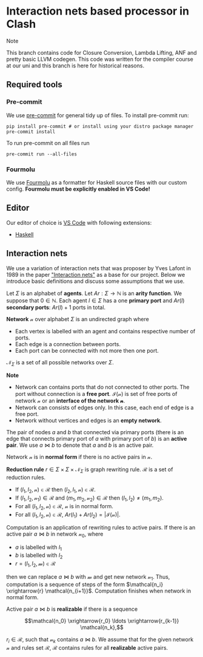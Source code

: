 # Interaction nets based processor in Clash

> [!NOTE]
> This branch contains code for Closure Conversion, Lambda Lifting, ANF and pretty basic LLVM codegen.
> This code was written for the compiler course at our uni and this branch is here for historical reasons.

## Required tools

### Pre-commit

We use [pre-commit](https://pre-commit.com/) for general tidy up of files.
To install pre-commit run:

```shell
pip install pre-commit # or install using your distro package manager
pre-commit install
```

To run pre-commit on all files run

```shell
pre-commit run --all-files
```

### Fourmolu

We use [Fourmolu](https://fourmolu.github.io/) as a formatter for Haskell source files with our custom config.
**Fourmolu must be explicitly enabled in VS Code!**

## Editor

Our editor of choice is [VS Code](https://code.visualstudio.com/) with following extensions:

- [Haskell](https://marketplace.visualstudio.com/items?itemName=haskell.haskell)

## Interaction nets

We use a variation of interaction nets that was proposer by Yves Lafont in 1989 in the paper ["Interaction nets"](https://dl.acm.org/doi/10.1145/96709.96718) as a base for our project.
Below we introduce basic definitions and discuss some assumptions that we use.

Let $\Sigma$ is an alphabet of **agents**.
Let $Ar: \Sigma \to \mathbb{N}$ is an **arity function**.
We suppose that $0 \in \mathbb{N}$.
Each agent $l \in \Sigma$ has a one **primary port** and $Ar(l)$ **secondary ports**: $Ar(l) + 1$ ports in total.

**Network** $\mathcal{n}$ over alphabet $\Sigma$ is an undirected graph where
- Each vertex is labelled with an agent and contains respective number of ports.
- Each edge is a connection between ports.
- Each port can be connected with not more then one port.

$\mathcal{N}_{\Sigma}$ is a set of all possible networks over $\Sigma$.

**Note**
- Network can contains ports that do not connected to other ports. The port without connection is a **free port**. $\mathcal{I}(\mathcal{n})$ is set of free ports of network $\mathcal{n}$ or an **interface of the network $\mathcal{n}$**.
- Network can consists of edges only. In this case, each end of edge is a free port.
- Network without vertices and edges is an **empty network**.

The pair of nodes $a$ and $b$ that connected via primary ports (there is an edge that connects primary port of $a$ with primary port of $b$) is an **active pair**.
We use $a \bowtie b$ to denote that $a$ and $b$ is an active pair.

Network $\mathcal{n}$ is in **normal form** if there is no active pairs in $\mathcal{n}$.

**Reduction rule** $r \in \Sigma \times \Sigma \times \mathcal{N}_{\Sigma}$ is graph rewriting rule.
$\mathcal{R}$ is a set of reduction rules.
- If $(l_1,l_2,\mathcal{n}) \in \mathcal{R}$ then $(l_2, l_1,\mathcal{n}) \in \mathcal{R}$.
- If $(l_1,l_2,\mathcal{n}_1) \in \mathcal{R}$ and $(m_1, m_2,\mathcal{n}_2) \in \mathcal{R}$ then $(l_1,l_2) \neq (m_1,m_2)$.
- For all $(l_1,l_2,\mathcal{n}) \in \mathcal{R}$, $\mathcal{n}$ is in normal form.
- For all $(l_1,l_2,\mathcal{n}) \in \mathcal{R}$, $Ar(l_1) + Ar(l_2) = |\mathcal{I}(\mathcal{n})|$.

Computation is an application of rewriting rules to active pairs.
If there is an active pair $a \bowtie b$ in network $\mathcal{n_0}$, where
- $a$ is labelled with $l_1$
- $b$ is labelled with $l_2$
- $r = (l_1, l_2, \mathcal{m}) \in \mathcal{R}$

then we can replace $a \bowtie b$ with $\mathcal{m}$ and get new network $\mathcal{n_1}$.
Thus, computation is a sequence of steps of the form $\mathcal{n_i} \xrightarrow{r} \mathcal{n_{i+1}}$.
Computation finishes when network in normal form.

Active pair $a \bowtie b$ is **realizable** if there is a sequence

$$\mathcal{n_0} \xrightarrow{r_0} \ldots \xrightarrow{r_{k-1}} \mathcal{n_k},$$

$r_i \in \mathcal{R}$, such that $\mathcal{n}_k$ contains $a \bowtie b$.
We assume that for the given network $\mathcal{n}$ and rules set $\mathcal{R}$, $\mathcal{R}$ contains rules for all **realizable** active pairs.
